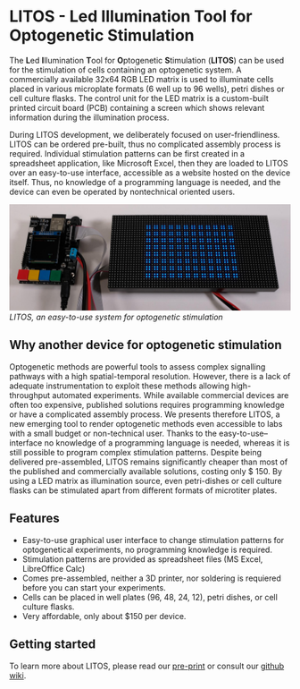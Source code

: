 # LITOS - **L**ed **I**llumination **T**ool for **O**ptogenetic **S**timulation

The **L**ed **I**llumination **T**ool for **O**ptogenetic **S**timulation (**LITOS**) can be used for the stimulation of cells containing an optogenetic system. A commercially available 32x64 RGB LED matrix is used to illuminate cells placed in various microplate formats (6 well up to 96 wells), petri dishes or cell culture flasks. The control unit for the LED matrix is a custom-built printed circuit board (PCB) containing a screen which shows relevant information during the illumination process. 

During LITOS development, we deliberately focused on user-friendliness. LITOS can be ordered pre-built, thus no complicated assembly process is required. Individual stimulation patterns can be first created in a spreadsheet application, like Microsoft Excel, then they are loaded to LITOS over an easy-to-use interface, accessible as a website hosted on the device itself. Thus, no knowledge of a programming language is needed, and the device can even be operated by nontechnical oriented users. 


![LITOS](/images/litos_running.jpg)
*LITOS, an easy-to-use system for optogenetic stimulation*

## Why another device for optogenetic stimulation
Optogenetic methods are powerful tools to assess complex signalling pathways with a high spatial-temporal resolution. However, there is a lack of adequate instrumentation to exploit these methods allowing high-throughput automated experiments. While available commercial devices are often too expensive, published solutions requires programming knowledge or have a complicated assembly process. We presents therefore LITOS, a new emerging tool to render optogenetic methods even accessible to labs with a small budget or non-technical user. Thanks to the easy-to-use–interface no knowledge of a programming language is needed, whereas it is still possible to program complex stimulation patterns. Despite being delivered pre-assembled, LITOS remains significantly cheaper than most of the published and commercially available solutions, costing only $ 150. By using a LED matrix as illumination source, even petri-dishes or cell culture flasks can be stimulated apart from different formats of microtiter plates.

## Features 
- Easy-to-use graphical user interface to change stimulation patterns for optogenetical experiments, no programming knowledge is required. 
- Stimulation patterns are provided as spreadsheet files (MS Excel, LibreOffice Calc)
- Comes pre-assembled, neither a 3D printer, nor soldering is requiered before you can start your experiments. 
- Cells can be placed in well plates (96, 48, 24, 12), petri dishes, or cell culture flasks. 
- Very affordable, only about $150 per device. 

## Getting started

To learn more about LITOS, please read our [pre-print](https://www.biorxiv.org/content/10.1101/2022.03.02.482623v1) or consult our [github wiki](https://github.com/AlexLandolt/LITOS/wiki). 
 
